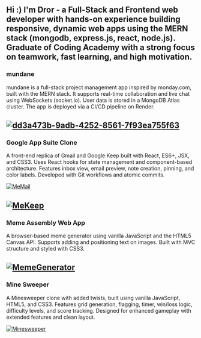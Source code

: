 ## Hi :) I'm Dror - a Full-Stack and Frontend web developer with hands-on experience building responsive, dynamic web apps using the MERN stack (mongodb, express.js, react, node.js). Graduate of Coding Academy with a strong focus on teamwork, fast learning, and high motivation.

### mundane
mundane is a full-stack project management app inspired by monday.com, built with the MERN stack. It supports real-time collaboration and live chat using WebSockets (socket.io). User data is stored in a MongoDB Atlas cluster. The app is deployed via a CI/CD pipeline on Render.
<!-- spacer -->
[![dd3a473b-9adb-4252-8561-7f93ea755f63](https://github.com/user-attachments/assets/89053ef3-2112-4691-8eef-d6755a4f7236)](https://mundane.onrender.com/home)
---

### Google App Suite Clone
A front-end replica of Gmail and Google Keep built with React, ES6+, JSX, and CSS3. Uses React hooks for state management and component-based architecture. Features inbox view, email preview, note creation, pinning, and color labels. Developed with Git workflows and atomic commits.
<!-- spacer -->
[![MeMail](https://github.com/user-attachments/assets/79bcf4e4-beae-46aa-8785-c192a2617e6b)](https://github.com/DrorGaon/Google-app-suite-clone)
<!-- spacer -->
[![MeKeep](https://github.com/user-attachments/assets/868ca163-85e1-4b75-b233-287b02daa08a)](https://github.com/DrorGaon/Google-app-suite-clone)
---

### Meme Assembly Web App
A browser-based meme generator using vanilla JavaScript and the HTML5 Canvas API. Supports adding and positioning text on images. Built with MVC structure and styled with CSS3.
<!-- spacer -->
[![MemeGenerator](https://github.com/user-attachments/assets/697f11f2-8522-4e3a-ac50-1d88d6e8e3e4)](https://github.com/DrorGaon/Meme-Generator)
---

### Mine Sweeper
A Minesweeper clone with added twists, built using vanilla JavaScript, HTML5, and CSS3. Features grid generation, flagging, timer, win/loss logic, difficulty levels, and score tracking. Designed for enhanced gameplay with extended features and clean layout.
<!-- spacer -->
[![Minesweeper](https://github.com/user-attachments/assets/a22dfbc0-249a-436f-98c3-776e5ca51ba6)](https://github.com/DrorGaon/Minesweeper)
